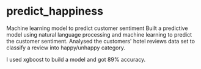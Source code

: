 # predict_happiness
Machine learning model to predict customer sentiment
Built a predictive model using natural language processing and machine learning to predict the customer sentiment.
Analysed the customers' hotel reviews data set to classify a review into happy/unhappy category.

I used xgboost to build a model and got 89% accuracy.
